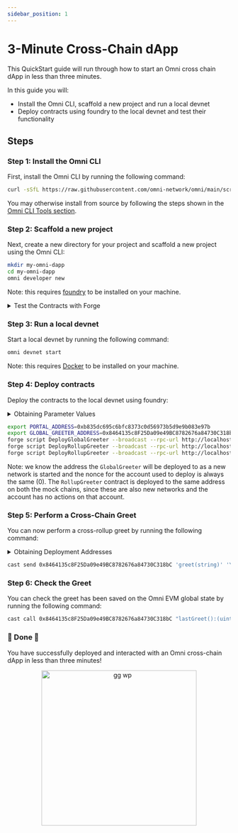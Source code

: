 ```yaml
---
sidebar_position: 1
---
```


# 3-Minute Cross-Chain dApp

This QuickStart guide will run through how to start an Omni cross chain dApp in less than three minutes.

In this guide you will:

- Install the Omni CLI, scaffold a new project and run a local devnet
- Deploy contracts using foundry to the local devnet and test their functionality

## Steps

### Step 1: Install the Omni CLI

First, install the Omni CLI by running the following command:

```bash
curl -sSfL https://raw.githubusercontent.com/omni-network/omni/main/scripts/install_omni_cli.sh | sh -s
```

You may otherwise install from source by following the steps shown in the [Omni CLI Tools section](../../tools/cli/cli.md).

### Step 2: Scaffold a new project

Next, create a new directory for your project and scaffold a new project using the Omni CLI:

```bash
mkdir my-omni-dapp
cd my-omni-dapp
omni developer new
```

Note: this requires [foundry](https://github.com/foundry-rs/foundry) to be installed on your machine.

<details>
<summary>Test the Contracts with Forge</summary>

You can test the contracts with Forge by running the following command:

```bash
forge test
```

</details>

### Step 3: Run a local devnet

Start a local devnet by running the following command:

```bash
omni devnet start
```

Note: this requires [Docker](https://docs.docker.com/get-docker/) to be installed on your machine.

### Step 4: Deploy contracts

Deploy the contracts to the local devnet using foundry:

<details>
<summary>Obtaining Parameter Values</summary>

You can obtain RPC URL values and portal addresses for the running devnet chains by running the following command:

```bash
omni devnet info
```

And the private key value is the second listed anvil private key, found by running:

```bash
anvil
```

These values are found in `./script/bash/.env.example` and are used to deploy the contracts. You can rename the file to `.env` and fill in the values for other networks. You don't have to run any of these commands or update the `.env` file if you are following the tutorial steps.

This `.env` file is used by the bash `deploy.sh` script to deploy the contracts. You can otherwise choose to deploy the contracts using only forge on your terminal as shown in this tutorial.

</details>

```bash
export PORTAL_ADDRESS=0xb835dc695c6bfc8373c0d56973b5d9e9b083e97b
export GLOBAL_GREETER_ADDRESS=0x8464135c8F25Da09e49BC8782676a84730C318bC
forge script DeployGlobalGreeter --broadcast --rpc-url http://localhost:8000 --private-key 0x59c6995e998f97a5a0044966f0945389dc9e86dae88c7a8412f4603b6b78690d
forge script DeployRollupGreeter --broadcast --rpc-url http://localhost:8001 --private-key 0x59c6995e998f97a5a0044966f0945389dc9e86dae88c7a8412f4603b6b78690d
forge script DeployRollupGreeter --broadcast --rpc-url http://localhost:8002 --private-key 0x59c6995e998f97a5a0044966f0945389dc9e86dae88c7a8412f4603b6b78690d
```

Note: we know the address the `GlobalGreeter` will be deployed to as a new network is started and the nonce for the account used to deploy is always the same (0). The `RollupGreeter` contract is deployed to the same address on both the mock chains, since these are also new networks and the account has no actions on that account.

### Step 5: Perform a Cross-Chain Greet

You can now perform a cross-rollup greet by running the following command:

<details>
<summary>Obtaining Deployment Addresses</summary>

You can obtain the XGreeter deployment addresses from the output of the previous forge script deployment.

Because the devnet has just been started, the addresses will be the same as the ones shown below:

```bash
omni_evm: 0x8464135c8F25Da09e49BC8782676a84730C318bC
mock_op: 0x8464135c8F25Da09e49BC8782676a84730C318bC
mock_arb: 0x8464135c8F25Da09e49BC8782676a84730C318bC
```

</details>

```bash
cast send 0x8464135c8F25Da09e49BC8782676a84730C318bC 'greet(string)' 'Yay in 3 minutes!' --private-key 0x59c6995e998f97a5a0044966f0945389dc9e86dae88c7a8412f4603b6b78690d --rpc-url http://localhost:8001 --value 1ether
```

### Step 6: Check the Greet

You can check the greet has been saved on the Omni EVM global state by running the following command:

```bash
cast call 0x8464135c8F25Da09e49BC8782676a84730C318bC "lastGreet():(uint64,uint256,address,string)" --rpc-url http://localhost:8000
```

### 🎉 Done 🎉

You have successfully deployed and interacted with an Omni cross-chain dApp in less than three minutes!

<figure align="center">
    <img src="/img/cat.png" alt="gg wp" width="350" height="350" />
    <figcaption></figcaption>
</figure>
